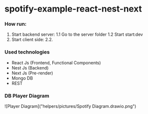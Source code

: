 # spotify-example-react-nest-next

### How run:

1. Start backend server:
   1.1 Go to the server folder
   1.2 Start start:dev
2. Start client side:
   2.2.

### Used technologies

* React Js (Frontend, Functional Components)
* Nest Js (Backend)
* Next Js (Pre-render)
* Mongo DB
* REST

### DB Player Diagram

![Player Diagram]("helpers/pictures/Spotify Diagram.drawio.png")


